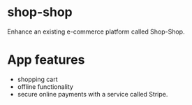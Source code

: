 # shop-shop

Enhance an existing e-commerce platform called Shop-Shop.

# App features

- shopping cart
- offline functionality
- secure online payments with a service called Stripe.
